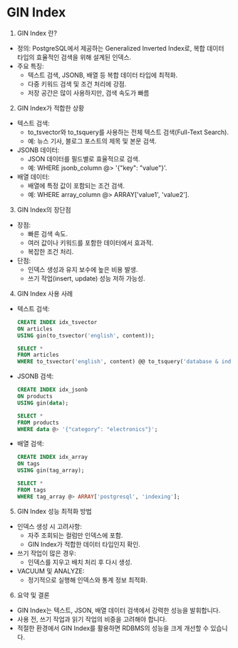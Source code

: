 # GIN Index 

1. GIN Index 란?
- 정의: PostgreSQL에서 제공하는 Generalized Inverted Index로, 복합 데이터 타입의 효율적인 검색을 위해 설계된 인덱스.
- 주요 특징:
    - 텍스트 검색, JSONB, 배열 등 복합 데이터 타입에 최적화.
    - 다중 키워드 검색 및 조건 처리에 강점.
    - 저장 공간은 많이 사용하지만, 검색 속도가 빠름

2. GIN Index가 적합한 상황
- 텍스트 검색:
    - to_tsvector와 to_tsquery를 사용하는 전체 텍스트 검색(Full-Text Search).
    - 예: 뉴스 기사, 블로그 포스트의 제목 및 본문 검색.
- JSONB 데이터:
    - JSON 데이터를 필드별로 효율적으로 검색.
    - 예: WHERE jsonb_column @> '{"key": "value"}'.
- 배열 데이터:
    - 배열에 특정 값이 포함되는 조건 검색.
    - 예: WHERE array_column @> ARRAY['value1', 'value2'].

3. GIN Index의 장단점
- 장점:
    - 빠른 검색 속도.
    - 여러 값이나 키워드를 포함한 데이터에서 효과적.
    - 복잡한 조건 처리.
- 단점:
    - 인덱스 생성과 유지 보수에 높은 비용 발생.
    - 쓰기 작업(insert, update) 성능 저하 가능성.

4. GIN Index 사용 사례
- 텍스트 검색:
    ```sql
    CREATE INDEX idx_tsvector
    ON articles
    USING gin(to_tsvector('english', content));
    ```

    ```sql
    SELECT * 
    FROM articles 
    WHERE to_tsvector('english', content) @@ to_tsquery('database & indexing');
- JSONB 검색:
    ```sql
    CREATE INDEX idx_jsonb
    ON products
    USING gin(data);
    ```

    ```sql
    SELECT *
    FROM products
    WHERE data @> '{"category": "electronics"}';
- 배열 검색:
    ```sql
    CREATE INDEX idx_array
    ON tags
    USING gin(tag_array);
    ```

    ```sql
    SELECT *
    FROM tags
    WHERE tag_array @> ARRAY['postgresql', 'indexing'];
    ```

5. GIN Index 성능 최적화 방법
- 인덱스 생성 시 고려사항:
    - 자주 조회되는 컬럼만 인덱스에 포함.
    - GIN Index가 적합한 데이터 타입인지 확인.
- 쓰기 작업이 많은 경우:
    - 인덱스를 지우고 배치 처리 후 다시 생성.
- VACUUM 및 ANALYZE:
    - 정기적으로 실행해 인덱스와 통계 정보 최적화.

6. 요약 및 결론
- GIN Index는 텍스트, JSON, 배열 데이터 검색에서 강력한 성능을 발휘합니다.
- 사용 전, 쓰기 작업과 읽기 작업의 비중을 고려해야 합니다.
- 적절한 환경에서 GIN Index를 활용하면 RDBMS의 성능을 크게 개선할 수 있습니다.
